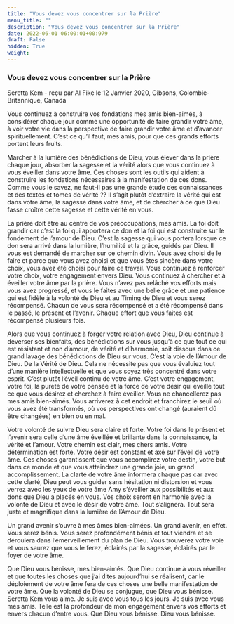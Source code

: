```yaml
---
title: "Vous devez vous concentrer sur la Prière"
menu_title: ""
description: "Vous devez vous concentrer sur la Prière"
date: 2022-06-01 06:00:01+00:979
draft: False
hidden: True
weight:
---
```

### Vous devez vous concentrer sur la Prière

Seretta Kem - reçu par Al Fike le 12 Janvier 2020, Gibsons, Colombie-Britannique, Canada

Vous continuez à construire vos fondations mes amis bien-aimés, à considérer chaque jour comme une opportunité de faire grandir votre âme, à voir votre vie dans la perspective de faire grandir votre âme et d’avancer spirituellement. C’est ce qu’il faut, mes amis, pour que ces grands efforts portent leurs fruits.

Marcher à la lumière des bénédictions de Dieu, vous élever dans la prière chaque jour, absorber la sagesse et la vérité alors que vous continuez à vous éveiller dans votre âme. Ces choses sont les outils qui aident à construire les fondations nécessaires à la manifestation de ces dons. Comme vous le savez, ne faut-il pas une grande étude des connaissances et des textes et tomes de vérité ?? Il s’agit plutôt d’extraire la vérité qui est dans votre âme, la sagesse dans votre âme, et de chercher à ce que Dieu fasse croître cette sagesse et cette vérité en vous.

La prière doit être au centre de vos préoccupations, mes amis. La foi doit grandir car c’est la foi qui apportera ce don et la foi qui est construite sur le fondement de l’amour de Dieu. C’est la sagesse qui vous portera lorsque ce don sera arrivé dans la lumière, l’humilité et la grâce, guidés par Dieu. Il vous est demandé de marcher sur ce chemin divin. Vous avez choisi de le faire et parce que vous avez choisi et que vous êtes sincère dans votre choix, vous avez été choisi pour faire ce travail. Vous continuez à renforcer votre choix, votre engagement envers Dieu. Vous continuez à chercher et à éveiller votre âme par la prière. Vous n’avez pas relâché vos efforts mais vous avez progressé, et vous le faites avec une belle grâce et une patience qui est fidèle à la volonté de Dieu et au Timing de Dieu et vous serez récompensé. Chacun de vous sera récompensé et a été récompensé dans le passé, le présent et l’avenir. Chaque effort que vous faites est récompensé plusieurs fois.

Alors que vous continuez à forger votre relation avec Dieu, Dieu continue à déverser ses bienfaits, des bénédictions sur vous jusqu’à ce que tout ce qui est résistant et non d’amour, de vérité et d’harmonie, soit dissous dans ce grand lavage des bénédictions de Dieu sur vous. C’est la voie de l’Amour de Dieu. De la Vérité de Dieu. Cela ne nécessite pas que vous évaluiez tout d’une manière intellectuelle et que vous soyez très concentré dans votre esprit. C’est plutôt l’éveil continu de votre âme. C’est votre engagement, votre foi, la pureté de votre pensée et la force de votre désir qui éveille tout ce que vous désirez et cherchez à faire éveiller. Vous ne chancellerez pas mes amis bien-aimés. Vous arriverez à cet endroit et franchirez le seuil où vous avez été transformés, où vos perspectives ont changé (auraient dû être changées) en bien ou en mal.

Votre volonté de suivre Dieu sera claire et forte. Votre foi dans le présent et l’avenir sera celle d’une âme éveillée et brillante dans la connaissance, la vérité et l’amour. Votre chemin est clair, mes chers amis. Votre détermination est forte. Votre désir est constant et axé sur l’éveil de votre âme. Ces choses garantissent que vous accomplirez votre destin, votre but dans ce monde et que vous atteindrez une grande joie, un grand accomplissement. La clarté de votre âme informera chaque pas car avec cette clarté, Dieu peut vous guider sans hésitation ni distorsion et vous verrez avec les yeux de votre âme Amy s’éveiller aux possibilités et aux dons que Dieu a placés en vous. Vos choix seront en harmonie avec la volonté de Dieu et avec le désir de votre âme. Tout s’alignera. Tout sera juste et magnifique dans la lumière de l’Amour de Dieu.

Un grand avenir s’ouvre à mes âmes bien-aimées. Un grand avenir, en effet. Vous serez bénis. Vous serez profondément bénis et tout viendra et se déroulera dans l’émerveillement du plan de Dieu. Vous trouverez votre voie et vous saurez que vous le ferez, éclairés par la sagesse, éclairés par le foyer de votre âme.

Que Dieu vous bénisse, mes bien-aimés. Que Dieu continue à vous réveiller et que toutes les choses que j’ai dites aujourd’hui se réalisent, car le déploiement de votre âme fera de ces choses une belle manifestation de votre âme. Que la volonté de Dieu se conjugue, que Dieu vous bénisse. Seretta Kem vous aime. Je suis avec vous tous les jours. Je suis avec vous mes amis. Telle est la profondeur de mon engagement envers vos efforts et envers chacun d’entre vous. Que Dieu vous bénisse. Dieu vous bénisse.
